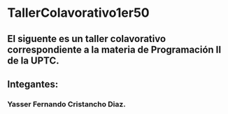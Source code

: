 # TallerColavorativo1er50
## El siguente es un taller colavorativo correspondiente a la materia de Programación II  de la UPTC.
## Integantes:
### Yasser Fernando Cristancho Diaz.
